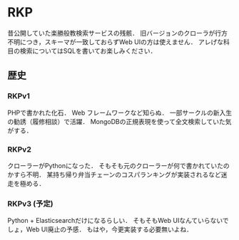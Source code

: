 # RKP

昔公開していた楽勝般教検索サービスの残骸．
旧バージョンのクローラが行方不明につき，スキーマが一致しておらずWeb UIの方は使えません．
アレげな科目の検索についてはSQLを書いてお楽しみください．

## 歴史

### RKPv1

PHPで書かれた化石．
Web フレームワークなど知らぬ．
一部サークルの新入生の勧誘（履修相談）で活躍．
MongoDBの正規表現を使って全文検索していた気がする．

### RKPv2

クローラーがPythonになった．
そもそも元のクローラーが何で書かれていたのかすら不明．
某持ち帰り弁当チェーンのコスパランキングが実装されるなど迷走を極める．

### RKPv3 (予定)

Python + Elasticsearchだけになるらしい．
そもそもWeb UIなんていらないでしょ，Web UI廃止の予感．
もはや，今更実装する必要無いよね．
